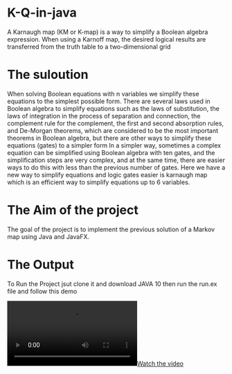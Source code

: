 # K-Q-in-java

A Karnaugh map (KM or K-map) is a way to simplify a Boolean algebra expression.
When using a Karnoff map, the desired logical results are transferred from the truth table to a two-dimensional grid


# The suloution

When solving Boolean equations with n variables we simplify these equations to the simplest possible form.
There are several laws used in Boolean algebra to simplify equations such as the laws of substitution, 
the laws of integration in the process of separation and connection, the complement rule for the complement, 
the first and second absorption rules, and De-Morgan theorems, which are considered to be the most important theorems in Boolean algebra, 
but there are other ways to simplify these equations (gates) to a simpler form In a simpler way, sometimes a complex equation can be simplified 
using Boolean algebra with ten gates, and the simplification steps are very complex, and at the same time, there are easier ways to do this with 
less than the previous number of gates.
Here we have a new way to simplify equations and logic gates easier is karnaugh map which is an efficient way to simplify equations up to 6 variables.


# The Aim of the project

The goal of the project is to implement the previous solution of a Markov map using Java and JavaFX.


# The Output

To Run the Project jsut clone it and download JAVA 10 then run the run.ex file and follow this demo

[![Watch the video](K-Q-in-java\Output\Media2.mp4)](K-Q-in-java\Output\Media2.mp4)
